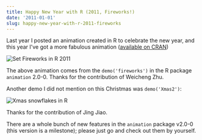 ```yaml
---
title: Happy New Year with R (2011, Fireworks!)
date: '2011-01-01'
slug: happy-new-year-with-r-2011-fireworks
---
```


Last year I posted an animation created in R to celebrate the new year, and this year I've got a more fabulous animation ([available on CRAN](http://cran.r-project.org/package=animation))

![Set Fireworks in R 2011](http://i.imgur.com/kTSU9.gif)

The above animation comes from the `demo('fireworks')` in the R package `animation` 2.0-0. Thanks for the contribution of Weicheng Zhu.

Another demo I did not mention on this Christmas was `demo('Xmas2')`:

![Xmas snowflakes in R](http://i.imgur.com/BvQLA.gif)

Thanks for the contribution of Jing Jiao.

There are a whole bunch of new features in the `animation` package v2.0-0 (this version is a milestone); please just go and check out them by yourself.

